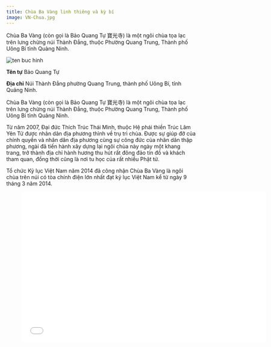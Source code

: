 ```yaml
---
title: Chùa Ba Vàng linh thiêng và kỳ bí
image: VN-Chua.jpg
---
```


Chùa Ba Vàng (còn gọi là Bảo Quang Tự 寶光寺) là một ngôi chùa tọa lạc trên lưng chừng núi Thành Đẳng, thuộc Phường Quang Trung, Thành phố Uông Bí tỉnh Quảng Ninh.

![ten buc hinh](http://newstarlighttravel.com/upload/images/new-starlight-travel-1101-chua-ba-vang-1.jpg "ten buc hinh")

**Tên tự**	Bảo Quang Tự          

**Địa chỉ** 	Núi Thành Đẳng phường Quang Trung, thành phố Uông Bí, tỉnh Quảng Ninh.

Chùa Ba Vàng (còn gọi là Bảo Quang Tự 寶光寺) là một ngôi chùa tọa lạc trên lưng chừng núi Thành Đẳng, thuộc Phường Quang Trung, Thành phố Uông Bí tỉnh Quảng Ninh.

Từ năm 2007, Đại đức Thích Trúc Thái Minh, thuộc Hệ phái thiền Trúc Lâm Yên Tử được nhân dân địa phương thỉnh về trụ trì chùa. Được sự giúp đỡ của chính quyền và nhân dân địa phương cùng sự công đức của nhân dân thập phương, ngài đã tiến hành xây dựng lại ngôi chùa này ngày một khang trang, trở thành địa chỉ hành hương thu hút rất đông đảo tín đồ và khách tham quan, đồng thời cũng là nơi tu học của rất nhiều Phật tử.

Tổ chức Kỷ lục Việt Nam năm 2014 đã công nhận Chùa Ba Vàng là ngôi chùa trên núi có tòa chính điện lớn nhất đạt kỷ lục Việt Nam kể từ ngày 9 tháng 3 năm 2014.


<figure><iframe width="650" height="400" src="//www.youtube-nocookie.com/embed/AQCwh0RFfeM" frameborder="0" allowfullscreen></iframe></figure>